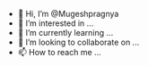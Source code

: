 - 👋 Hi, I’m @Mugeshpragnya
- 👀 I’m interested in ...
- 🌱 I’m currently learning ...
- 💞️ I’m looking to collaborate on ...
- 📫 How to reach me ...

<!---
Mugeshpragnya/Mugeshpragnya is a ✨ special ✨ repository because its `README.md` (this file) appears on your GitHub profile.
You can click the Preview link to take a look at your changes.
--->
